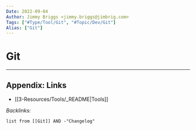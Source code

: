 ```yaml
---
Date: 2022-09-04
Author: Jimmy Briggs <jimmy.briggs@jimbrig.com>
Tags: ["#Type/Tool/Git", "#Topic/Dev/Git"]
Alias: ["Git"]
---
```


# Git

***

## Appendix: Links

- [[3-Resources/Tools/_README|Tools]]

*Backlinks:*

```dataview
list from [[Git]] AND -"Changelog"
```